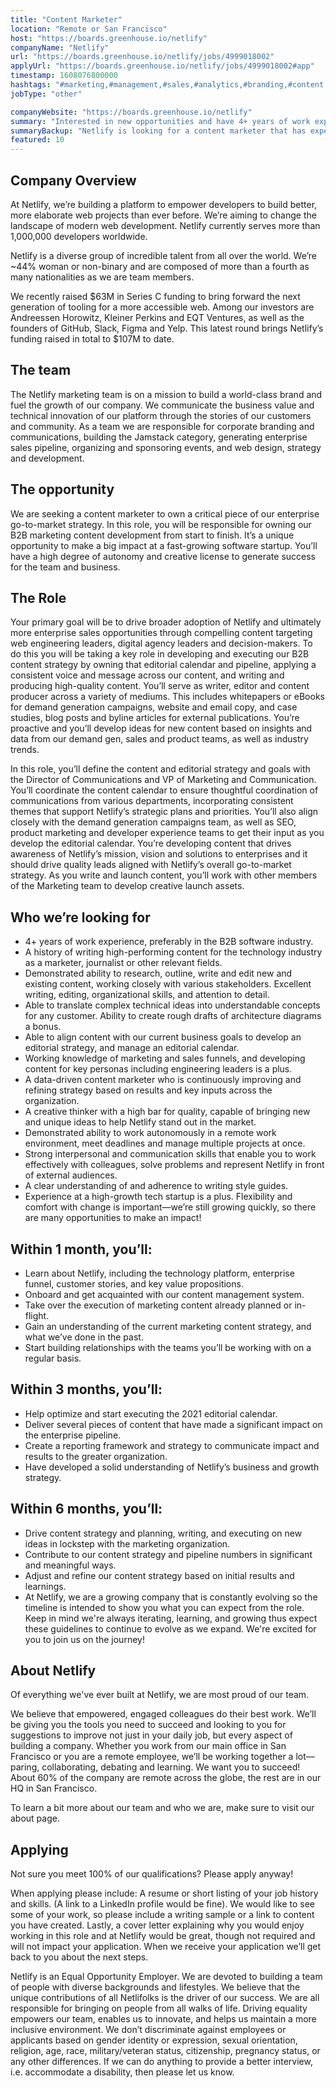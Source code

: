 ```yaml
---
title: "Content Marketer"
location: "Remote or San Francisco"
host: "https://boards.greenhouse.io/netlify"
companyName: "Netlify"
url: "https://boards.greenhouse.io/netlify/jobs/4999018002"
applyUrl: "https://boards.greenhouse.io/netlify/jobs/4999018002#app"
timestamp: 1608076800000
hashtags: "#marketing,#management,#sales,#analytics,#branding,#content,#ui/ux,#git,#figma,#translation"
jobType: "other"

companyWebsite: "https://boards.greenhouse.io/netlify"
summary: "Interested in new opportunities and have 4+ years of work experience, preferably in the B2B software industry? Netlify has a job opening for a content marketer."
summaryBackup: "Netlify is looking for a content marketer that has experience in: #marketing, #management, #sales."
featured: 10
---
```


## Company Overview

At Netlify, we’re building a platform to empower developers to build better, more elaborate web projects than ever before. We’re aiming to change the landscape of modern web development. Netlify currently serves more than 1,000,000 developers worldwide.

Netlify is a diverse group of incredible talent from all over the world. We’re ~44% woman or non-binary and are composed of more than a fourth as many nationalities as we are team members.

We recently raised $63M in Series C funding to bring forward the next generation of tooling for a more accessible web. Among our investors are Andreessen Horowitz, Kleiner Perkins and EQT Ventures, as well as the founders of GitHub, Slack, Figma and Yelp. This latest round brings Netlify’s funding raised in total to $107M to date.

## The team

The Netlify marketing team is on a mission to build a world-class brand and fuel the growth of our company. We communicate the business value and technical innovation of our platform through the stories of our customers and community. As a team we are responsible for corporate branding and communications, building the Jamstack category, generating enterprise sales pipeline, organizing and sponsoring events, and web design, strategy and development. 

## The opportunity

We are seeking a content marketer to own a critical piece of our enterprise go-to-market strategy. In this role, you will be responsible for owning our B2B marketing content development from start to finish. It’s a unique opportunity to make a big impact at a fast-growing software startup. You’ll have a high degree of autonomy and creative license to generate success for the team and business.

## The Role

Your primary goal will be to drive broader adoption of Netlify and ultimately more enterprise sales opportunities through compelling content targeting web engineering leaders, digital agency leaders and decision-makers. To do this you will be taking a key role in developing and executing our B2B content strategy by owning that editorial calendar and pipeline, applying a consistent voice and message across our content, and writing and producing high-quality content. You’ll serve as writer, editor and content producer across a variety of mediums. This includes whitepapers or eBooks for demand generation campaigns, website and email copy, and case studies, blog posts and byline articles for external publications. You’re proactive and you’ll develop ideas for new content based on insights and data from our demand gen, sales and product teams, as well as industry trends. 

In this role, you’ll define the content and editorial strategy and goals with the Director of Communications and VP of Marketing and Communication. You’ll coordinate the content calendar to ensure thoughtful coordination of communications from various departments, incorporating consistent themes that support Netlify’s strategic plans and priorities. You’ll also align closely with the demand generation campaigns team, as well as SEO, product marketing and developer experience teams to get their input as you develop the editorial calendar. You’re developing content that drives awareness of Netlify’s mission, vision and solutions to enterprises and it should drive quality leads aligned with Netlify’s overall go-to-market strategy. As you write and launch content, you’ll work with other members of the Marketing team to develop creative launch assets. 

## Who we’re looking for

*   4+ years of work experience, preferably in the B2B software industry.
*   A history of writing high-performing content for the technology industry as a marketer, journalist or other relevant fields.
*   Demonstrated ability to research, outline, write and edit new and existing content, working closely with various stakeholders. Excellent writing, editing, organizational skills, and attention to detail.
*   Able to translate complex technical ideas into understandable concepts for any customer. Ability to create rough drafts of architecture diagrams a bonus.
*   Able to align content with our current business goals to develop an editorial strategy, and manage an editorial calendar.
*   Working knowledge of marketing and sales funnels, and developing content for key personas including engineering leaders is a plus.
*   A data-driven content marketer who is continuously improving and refining strategy based on results and key inputs across the organization.
*   A creative thinker with a high bar for quality, capable of bringing new and unique ideas to help Netlify stand out in the market.
*   Demonstrated ability to work autonomously in a remote work environment, meet deadlines and manage multiple projects at once.
*   Strong interpersonal and communication skills that enable you to work effectively with colleagues, solve problems and represent Netlify in front of external audiences.
*   A clear understanding of and adherence to writing style guides.
*   Experience at a high-growth tech startup is a plus. Flexibility and comfort with change is important—we’re still growing quickly, so there are many opportunities to make an impact!

## Within 1 month, you’ll:

*   Learn about Netlify, including the technology platform, enterprise funnel, customer stories, and key value propositions.
*   Onboard and get acquainted with our content management system.
*   Take over the execution of marketing content already planned or in-flight.
*   Gain an understanding of the current marketing content strategy, and what we’ve done in the past.
*   Start building relationships with the teams you’ll be working with on a regular basis.

## Within 3 months, you’ll:

*   Help optimize and start executing the 2021 editorial calendar.
*   Deliver several pieces of content that have made a significant impact on the enterprise pipeline.
*   Create a reporting framework and strategy to communicate impact and results to the greater organization.
*   Have developed a solid understanding of Netlify’s business and growth strategy.

## Within 6 months, you’ll:

*   Drive content strategy and planning, writing, and executing on new ideas in lockstep with the marketing organization.
*   Contribute to our content strategy and pipeline numbers in significant and meaningful ways.
*   Adjust and refine our content strategy based on initial results and learnings.
*   At Netlify, we are a growing company that is constantly evolving so the timeline is intended to show you what you can expect from the role. Keep in mind we're always iterating, learning, and growing thus expect these guidelines to continue to evolve as we expand. We're excited for you to join us on the journey!

## About Netlify

Of everything we've ever built at Netlify, we are most proud of our team.

We believe that empowered, engaged colleagues do their best work. We’ll be giving you the tools you need to succeed and looking to you for suggestions to improve not just in your daily job, but every aspect of building a company. Whether you work from our main office in San Francisco or you are a remote employee, we’ll be working together a lot—paring, collaborating, debating and learning. We want you to succeed! About 60% of the company are remote across the globe, the rest are in our HQ in San Francisco.

To learn a bit more about our team and who we are, make sure to visit our about page.

## Applying

Not sure you meet 100% of our qualifications? Please apply anyway!

When applying please include: A resume or short listing of your job history and skills. (A link to a LinkedIn profile would be fine). We would like to see some of your work, so please include a writing sample or a link to content you have created. Lastly, a cover letter explaining why you would enjoy working in this role and at Netlify would be great, though not required and will not impact your application. When we receive your application we’ll get back to you about the next steps.

Netlify is an Equal Opportunity Employer. We are devoted to building a team of people with diverse backgrounds and lifestyles. We believe that the unique contributions of all Netlifolks is the driver of our success. We are all responsible for bringing on people from all walks of life. Driving equality empowers our team, enables us to innovate, and helps us maintain a more inclusive environment. We don’t discriminate against employees or applicants based on gender identity or expression, sexual orientation, religion, age, race, military/veteran status, citizenship, pregnancy status, or any other differences. If we can do anything to provide a better interview, i.e. accommodate a disability, then please let us know.
